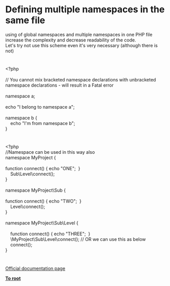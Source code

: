 # Defining multiple namespaces in the same file




<div class="phpcode"><span class="html">
using of global namespaces and multiple namespaces in one PHP file increase the complexity and decrease readability of the code.<br>Let&apos;s try not use this scheme even it&apos;s very necessary (although there is not)</span>
</div>
  

#


<div class="phpcode"><span class="html">
<span class="default">&lt;?php<br><br></span><span class="comment">// You cannot mix bracketed namespace declarations with unbracketed namespace declarations - will result in a Fatal error<br><br></span><span class="keyword">namespace </span><span class="default">a</span><span class="keyword">;<br><br>echo </span><span class="string">&quot;I belong to namespace a&quot;</span><span class="keyword">;<br><br>namespace </span><span class="default">b </span><span class="keyword">{<br>&#xA0; &#xA0; echo </span><span class="string">&quot;I&apos;m from namespace b&quot;</span><span class="keyword">;<br>}</span>
</span>
</div>
  

#


<div class="phpcode"><span class="html">
<span class="default">&lt;?php<br></span><span class="comment">//Namespace can be used in this way also<br></span><span class="keyword">namespace </span><span class="default">MyProject </span><span class="keyword">{<br><br>function </span><span class="default">connect</span><span class="keyword">() { echo </span><span class="string">&quot;ONE&quot;</span><span class="keyword">;&#xA0; }<br>&#xA0; &#xA0; </span><span class="default">Sub</span><span class="keyword">\</span><span class="default">Level</span><span class="keyword">\</span><span class="default">connect</span><span class="keyword">();<br>}<br><br>namespace </span><span class="default">MyProject</span><span class="keyword">\</span><span class="default">Sub </span><span class="keyword">{<br>&#xA0; &#xA0; <br>function </span><span class="default">connect</span><span class="keyword">() { echo </span><span class="string">&quot;TWO&quot;</span><span class="keyword">;&#xA0; }<br>&#xA0; &#xA0; </span><span class="default">Level</span><span class="keyword">\</span><span class="default">connect</span><span class="keyword">();<br>}<br><br>namespace </span><span class="default">MyProject</span><span class="keyword">\</span><span class="default">Sub</span><span class="keyword">\</span><span class="default">Level </span><span class="keyword">{<br>&#xA0; &#xA0; <br>&#xA0; &#xA0; function </span><span class="default">connect</span><span class="keyword">() { echo </span><span class="string">&quot;THREE&quot;</span><span class="keyword">;&#xA0; }&#xA0; &#xA0; <br>&#xA0; &#xA0; \</span><span class="default">MyProject</span><span class="keyword">\</span><span class="default">Sub</span><span class="keyword">\</span><span class="default">Level</span><span class="keyword">\</span><span class="default">connect</span><span class="keyword">(); </span><span class="comment">// OR we can use this as below<br>&#xA0; &#xA0; </span><span class="default">connect</span><span class="keyword">();<br>}</span>
</span>
</div>
  

#

[Official documentation page](https://www.php.net/manual/en/language.namespaces.definitionmultiple.php)

**[To root](/README.md)**